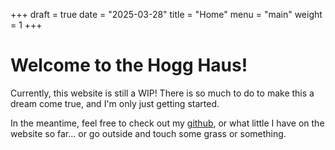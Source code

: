 +++
draft = true
date = "2025-03-28"
title = "Home"
menu = "main"
weight = 1
+++

# Welcome to the Hogg Haus!

Currently, this website is still a WIP! There is so much to do to make this a
dream come true, and I'm only just getting started. 

In the meantime, feel free to check out my [github](https://github.com/D42H5),
or what little I have on the website so far... or go outside and touch some grass
or something.
